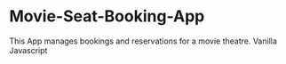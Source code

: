 # Movie-Seat-Booking-App
This App manages bookings and reservations for a movie theatre.
Vanilla Javascript
